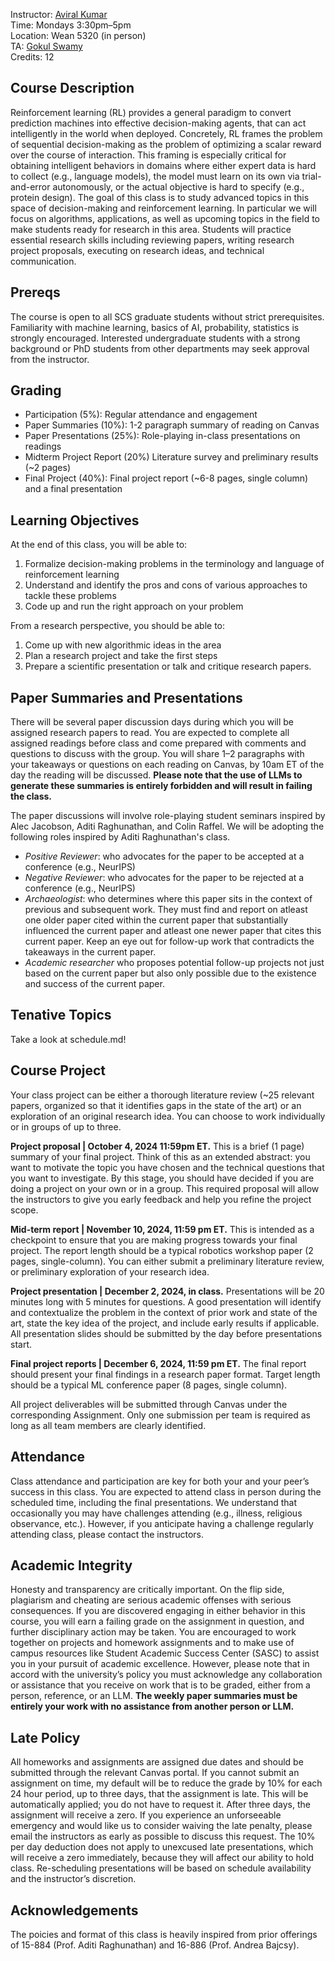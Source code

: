 Instructor: [Aviral Kumar](https://aviralkumar2907.github.io/) \
Time: Mondays 3:30pm–5pm \
Location: Wean 5320 (in person) \
TA: [Gokul Swamy](https://gokul.dev/) \
Credits: 12

## Course Description

Reinforcement learning (RL) provides a general paradigm to convert prediction machines into effective decision-making agents, that can act intelligently in the world when deployed. Concretely, RL frames the problem of sequential decision-making as the problem of optimizing a scalar reward over the course of interaction. This framing is especially critical for obtaining intelligent behaviors in domains where either expert data is hard to collect (e.g., language models), the model must learn on its own via trial-and-error autonomously, or the actual objective is hard to specify (e.g., protein design). The goal of this class is to study advanced topics in this space of decision-making and reinforcement learning. In particular we will focus on algorithms, applications, as well as upcoming topics in the field to make students ready for research in this area. Students will practice essential research skills including reviewing papers, writing research project proposals, executing on research ideas, and technical communication.


## Prereqs

The course is open to all SCS graduate students without strict prerequisites. Familiarity with machine learning, basics of AI, probability, statistics is strongly encouraged. Interested undergraduate
students with a strong background or PhD students from other departments may seek approval from the instructor.


## Grading

* Participation (5\%): Regular attendance and engagement
* Paper Summaries (10\%): 1-2 paragraph summary of reading on Canvas
* Paper Presentations (25\%): Role-playing in-class presentations on readings
* Midterm Project Report (20\%) Literature survey and preliminary results (~2 pages)
* Final Project (40\%): Final project report (~6-8 pages, single column) and a final presentation

## Learning Objectives

At the end of this class, you will be able to:
1. Formalize decision-making problems in the terminology and language of reinforcement learning
2. Understand and identify the pros and cons of various approaches to tackle these problems
3. Code up and run the right approach on your problem

From a research perspective, you should be able to: 
1. Come up with new algorithmic ideas in the area
2. Plan a research project and take the first steps
3. Prepare a scientific presentation or talk and critique research papers.


## Paper Summaries and Presentations

There will be several paper discussion days during which you will be assigned research papers to read. You are expected to complete all assigned readings before class
and come prepared with comments and questions to discuss with the group. You will share 1–2 paragraphs with your takeaways or questions on each reading on Canvas, by 10am ET of the day the reading will be discussed. **Please note that the use of LLMs to generate these summaries is entirely forbidden and will result in failing the class.**

The paper discussions will involve role-playing student seminars inspired by Alec Jacobson, Aditi Raghunathan, and Colin Raffel. We will be adopting the following roles inspired by Aditi Raghunathan's class.

* *Positive Reviewer*: who advocates for the paper to be accepted at a conference (e.g., NeurIPS)
* *Negative Reviewer*: who advocates for the paper to be rejected at a conference (e.g., NeurIPS)
* *Archaeologist*: who determines where this paper sits in the context of previous and subsequent work. They must find and report on atleast one older paper cited within the current paper that substantially influenced the current paper and atleast one newer paper that cites this current paper. Keep an eye out for follow-up work that contradicts the takeaways in the current paper.
* *Academic researcher* who proposes potential follow-up projects not just based on the current paper but also only possible due to the existence and success of the current paper.

## Tenative Topics
Take a look at schedule.md!

## Course Project
Your class project can be either a thorough literature review (~25 relevant papers, organized so that it identifies gaps in the state of the art) or an exploration of an original research idea. You can choose to work individually or in groups of up to three.

**Project proposal | October 4, 2024 11:59pm ET.** This is a brief (1 page) summary of your final project. Think of this as an extended abstract: you want to motivate the topic you have chosen and the technical questions that you want to investigate. By this stage, you should have decided if you are doing a project on your own or in a group. This required proposal will allow the instructors to give you early feedback and help you refine the project scope.

**Mid-term report | November 10, 2024, 11:59 pm ET.** This is intended as a checkpoint to ensure that you are making progress towards your final project. The report length should be a typical robotics workshop paper (2 pages, single-column). You can either submit a preliminary literature review, or preliminary exploration of your research idea.

**Project presentation | December 2, 2024, in class.** Presentations will be 20 minutes long with 5 minutes for questions. A good presentation will identify and contextualize the problem in the context of prior work and state of the art, state the key idea of the project, and include early results if applicable. All presentation slides should be submitted by the day before presentations start.

**Final project reports | December 6, 2024, 11:59 pm ET.** The final report should present your final findings in a research paper format. Target length should be a typical ML conference paper (8 pages, single column).

All project deliverables will be submitted through Canvas under the corresponding Assignment. Only one submission per team is required as long as all team members are clearly identified.

## Attendance

Class attendance and participation are key for both your and your peer’s success in this class. You are expected to attend class in person during the scheduled time, including the final presentations. We understand that occasionally you may have challenges attending (e.g., illness, religious
observance, etc.). However, if you anticipate having a challenge regularly attending class, please contact the instructors.

## Academic Integrity

Honesty and transparency are critically important. On the flip side, plagiarism and cheating are serious academic offenses with serious consequences. If you are discovered engaging in either behavior in this course, you will earn a failing grade on the assignment in question, and further disciplinary action may be taken.
You are encouraged to work together on projects and homework assignments and to make use of campus resources like Student Academic Success Center (SASC) to assist you in your pursuit of academic excellence. However, please note that in accord with the university’s policy you must acknowledge any collaboration or assistance that you receive on work that is to be graded, either from a person, reference, or an LLM. **The weekly paper summaries must be entirely your work with no assistance from another person or LLM.**

## Late Policy

All homeworks and assignments are assigned due dates and should be submitted through the relevant Canvas portal. If you cannot submit an assignment on time, my default will be to reduce the grade by 10\% for each 24 hour period, up to three days, that the assignment is late. This will
be automatically applied; you do not have to request it. After three days, the assignment will receive a zero. If you experience an unforseeable emergency and would like us to consider waiving the late penalty, please email the instructors as early as possible to discuss this request. The 10% per day deduction does not apply to unexcused late presentations, which will receive a zero immediately, because they will affect our ability to hold class. Re-scheduling presentations will be based on schedule availability and the instructor’s discretion.

## Acknowledgements

The poicies and format of this class is heavily inspired from prior offerings of 15-884 (Prof. Aditi Raghunathan) and 16-886 (Prof. Andrea Bajcsy).

